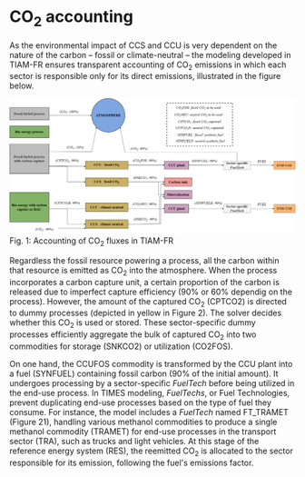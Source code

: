# CO<sub>2</sub> accounting

As the environmental impact of CCS and CCU is very dependent on the nature of the carbon – fossil or climate-neutral – the modeling developed in TIAM-FR ensures transparent accounting of CO<sub>2</sub> emissions in which each sector is responsible only for its direct emissions, illustrated in the figure below.

![Accounting of CO2 fluxes in TIAM-FR](co2-accounting.png)
Fig. 1: Accounting of CO<sub>2</sub> fluxes in TIAM-FR


Regardless the fossil resource powering a process, all the carbon within that resource is emitted as CO<sub>2</sub> into the atmosphere. When the process incorporates a carbon capture unit, a certain proportion of the carbon is released due to imperfect capture efficiency (90% or 60% dependig on the process). However, the amount of the captured CO<sub>2</sub> (CPTCO2) is directed to dummy processes (depicted in yellow in Figure 2). The solver decides whether this CO<sub>2</sub> is used or stored. These sector-specific dummy processes efficiently aggregate the bulk of captured CO<sub>2</sub> into two commodities for storage (SNKCO2) or utilization (CO2FOS).

On one hand, the CCUFOS commodity is transformed by the CCU plant into a fuel (SYNFUEL) containing fossil carbon (90% of the initial amount). It undergoes processing by a sector-specific *FuelTech* before being utilized in the end-use process. In TIMES modeling, *FuelTechs*, or Fuel Technologies, prevent duplicating end-use processes based on the type of fuel they consume. For instance, the model includes a *FuelTech* named FT_TRAMET (Figure 21), handling various methanol commodities to produce a single methanol commodity (TRAMET) for end-use processes in the transport sector (TRA), such as trucks and light vehicles. At this stage of the reference energy system (RES), the reemitted CO<sub>2</sub> is allocated to the sector responsible for its emission, following the fuel's emissions factor.
